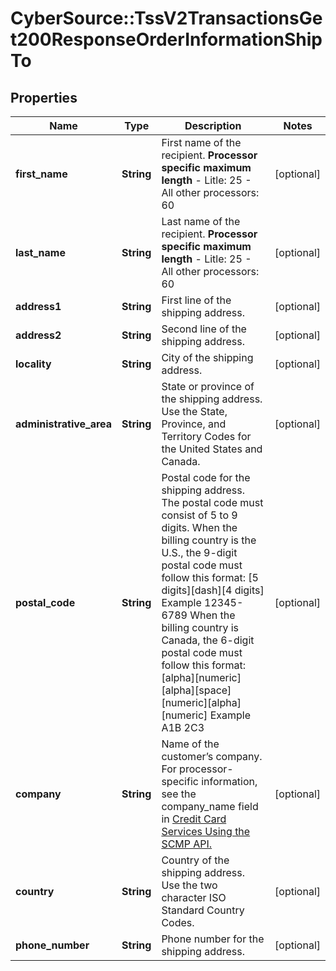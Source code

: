 # CyberSource::TssV2TransactionsGet200ResponseOrderInformationShipTo

## Properties
Name | Type | Description | Notes
------------ | ------------- | ------------- | -------------
**first_name** | **String** | First name of the recipient.  **Processor specific maximum length**  - Litle: 25 - All other processors: 60  | [optional] 
**last_name** | **String** | Last name of the recipient.  **Processor specific maximum length**  - Litle: 25 - All other processors: 60  | [optional] 
**address1** | **String** | First line of the shipping address. | [optional] 
**address2** | **String** | Second line of the shipping address. | [optional] 
**locality** | **String** | City of the shipping address. | [optional] 
**administrative_area** | **String** | State or province of the shipping address. Use the State, Province, and Territory Codes for the United States and Canada.  | [optional] 
**postal_code** | **String** | Postal code for the shipping address. The postal code must consist of 5 to 9 digits.  When the billing country is the U.S., the 9-digit postal code must follow this format: [5 digits][dash][4 digits]  Example 12345-6789  When the billing country is Canada, the 6-digit postal code must follow this format: [alpha][numeric][alpha][space][numeric][alpha][numeric]  Example A1B 2C3  | [optional] 
**company** | **String** | Name of the customer’s company.  For processor-specific information, see the company_name field in [Credit Card Services Using the SCMP API.](http://apps.cybersource.com/library/documentation/dev_guides/CC_Svcs_SCMP_API/html)  | [optional] 
**country** | **String** | Country of the shipping address. Use the two character ISO Standard Country Codes. | [optional] 
**phone_number** | **String** | Phone number for the shipping address. | [optional] 


